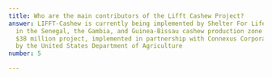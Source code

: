 ```yaml
---
title: Who are the main contributors of the Lifft Cashew Project?
answer: LIFFT-Cashew is currently being implemented by Shelter For Life International
  in the Senegal, the Gambia, and Guinea-Bissau cashew production zone (SeGaBi Zone).The
  $38 million project, implemented in partnership with Connexus Corporation, is funded
  by the United States Department of Agriculture
number: 5

---
```

